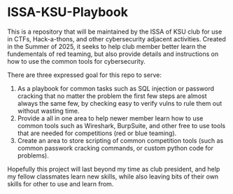 # ISSA-KSU-Playbook
This is a repository that will be maintained by the ISSA of KSU club for use in CTFs, Hack-a-thons, and other cybersecurity adjacent activities. Created in the Summer of 2025, it seeks to help club member better learn the fundementals of red teaming, but also provide details and instructions on how to use the common tools for cybersecurity. 

There are three expressed goal for this repo to serve:
1) As a playbook for common tasks such as SQL injection or password cracking that no matter the problem the first few steps are almost always the same few, by checking easy to verify vulns to rule them out without wasting time.
2) Provide a all in one area to help newer member learn how to use common tools such as Wireshark, BurpSuite, and other free to use tools that are needed for competitions (red or blue teaming).
3) Create an area to store scripting of common competition tools (such as common passwork cracking commands, or custom python code for problems).

Hopefully this project will last beyond my time as club president, and help my fellow classmates learn new skills, while also leaving bits of their own skills for other to use and learn from.
